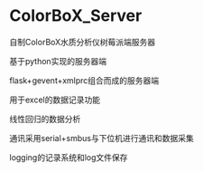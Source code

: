 # ColorBoX_Server
自制ColorBoX水质分析仪树莓派端服务器

基于python实现的服务器端

flask+gevent+xmlprc组合而成的服务器端

用于excel的数据记录功能

线性回归的数据分析

通讯采用serial+smbus与下位机进行通讯和数据采集

logging的记录系统和log文件保存


